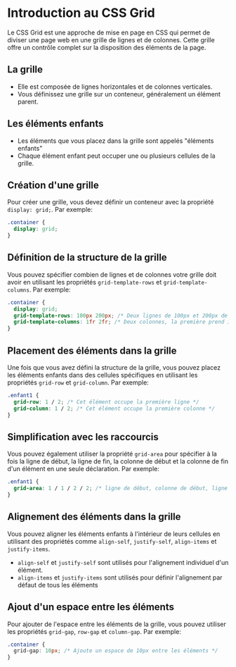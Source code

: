 # Introduction au CSS Grid

Le CSS Grid est une approche de mise en page en CSS qui permet de diviser une page web en une grille de lignes et de colonnes. Cette grille offre un contrôle complet sur la disposition des éléments de la page.

## La grille

- Elle est composée de lignes horizontales et de colonnes verticales.
- Vous définissez une grille sur un conteneur, généralement un élément parent.

## Les éléments enfants

- Les éléments que vous placez dans la grille sont appelés "éléments enfants"
- Chaque élément enfant peut occuper une ou plusieurs cellules de la grille.

## Création d'une grille

Pour créer une grille, vous devez définir un conteneur avec la propriété `display: grid;`. Par exemple:

```css
.container {
  display: grid;
}
```

## Définition de la structure de la grille

Vous pouvez spécifier combien de lignes et de colonnes votre grille doit avoir en utilisant les propriétés `grid-template-rows` et `grid-template-columns`. Par exemple:
```css
.container {
  display: grid;
  grid-template-rows: 100px 200px; /* Deux lignes de 100px et 200px de hauteur*/
  grid-template-columns: 1fr 2fr; /* Deux colonnes, la première prend 1 fraction et la deuxième 2 fractions de l'espace disponible */
}
```
## Placement des éléments dans la grille

Une fois que vous avez défini la structure de la grille, vous pouvez placez les éléments enfants dans des cellules spécifiques en utilisant les propriétés `grid-row` et `grid-column`. Par exemple:

```css
.enfant1 {
  grid-row: 1 / 2; /* Cet élément occupe la première ligne */
  grid-column: 1 / 2; /* Cet élément occupe la première colonne */
}
```

## Simplification avec les raccourcis

Vous pouvez également utiliser la propriété `grid-area` pour spécifier à la fois la ligne de début, la ligne de fin, la colonne de début et la colonne de fin d'un élément en une seule déclaration. Par exemple:

```css
.enfant1 {
  grid-area: 1 / 1 / 2 / 2; /* ligne de début, colonne de début, ligne de fin, colonne de fin */
}
```

## Alignement des éléments dans la grille

Vous pouvez aligner les éléments enfants à l'intérieur de leurs cellules en utilisant des propriétés comme `align-self`, `justify-self`, `align-items` et `justify-items`.

- `align-self` et `justify-self` sont utilisés pour l'alignement individuel d'un élément.
- `align-items` et `justify-items` sont utilisés pour définir l'alignement par défaut de tous les éléments

## Ajout d'un espace entre les éléments

Pour ajouter de l'espace entre les éléments de la grille, vous pouvez utiliser les propriétés `grid-gap`, `row-gap` et `column-gap`. Par exemple:

```css
.container {
  grid-gap: 10px; /* Ajoute un espace de 10px entre les éléments */
}
```